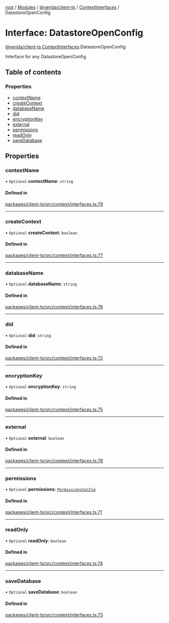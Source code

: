[root](../README.md) / [Modules](../modules.md) / [@verida/client-ts](../modules/verida_client_ts.md) / [ContextInterfaces](../modules/verida_client_ts.ContextInterfaces.md) / DatastoreOpenConfig

# Interface: DatastoreOpenConfig

[@verida/client-ts](../modules/verida_client_ts.md).[ContextInterfaces](../modules/verida_client_ts.ContextInterfaces.md).DatastoreOpenConfig

Interface for any DatastoreOpenConfig

## Table of contents

### Properties

- [contextName](verida_client_ts.ContextInterfaces.DatastoreOpenConfig.md#contextname)
- [createContext](verida_client_ts.ContextInterfaces.DatastoreOpenConfig.md#createcontext)
- [databaseName](verida_client_ts.ContextInterfaces.DatastoreOpenConfig.md#databasename)
- [did](verida_client_ts.ContextInterfaces.DatastoreOpenConfig.md#did)
- [encryptionKey](verida_client_ts.ContextInterfaces.DatastoreOpenConfig.md#encryptionkey)
- [external](verida_client_ts.ContextInterfaces.DatastoreOpenConfig.md#external)
- [permissions](verida_client_ts.ContextInterfaces.DatastoreOpenConfig.md#permissions)
- [readOnly](verida_client_ts.ContextInterfaces.DatastoreOpenConfig.md#readonly)
- [saveDatabase](verida_client_ts.ContextInterfaces.DatastoreOpenConfig.md#savedatabase)

## Properties

### contextName

• `Optional` **contextName**: `string`

#### Defined in

[packages/client-ts/src/context/interfaces.ts:79](https://github.com/verida/verida-js/blob/039856c/packages/client-ts/src/context/interfaces.ts#L79)

___

### createContext

• `Optional` **createContext**: `boolean`

#### Defined in

[packages/client-ts/src/context/interfaces.ts:77](https://github.com/verida/verida-js/blob/039856c/packages/client-ts/src/context/interfaces.ts#L77)

___

### databaseName

• `Optional` **databaseName**: `string`

#### Defined in

[packages/client-ts/src/context/interfaces.ts:76](https://github.com/verida/verida-js/blob/039856c/packages/client-ts/src/context/interfaces.ts#L76)

___

### did

• `Optional` **did**: `string`

#### Defined in

[packages/client-ts/src/context/interfaces.ts:72](https://github.com/verida/verida-js/blob/039856c/packages/client-ts/src/context/interfaces.ts#L72)

___

### encryptionKey

• `Optional` **encryptionKey**: `string`

#### Defined in

[packages/client-ts/src/context/interfaces.ts:75](https://github.com/verida/verida-js/blob/039856c/packages/client-ts/src/context/interfaces.ts#L75)

___

### external

• `Optional` **external**: `boolean`

#### Defined in

[packages/client-ts/src/context/interfaces.ts:78](https://github.com/verida/verida-js/blob/039856c/packages/client-ts/src/context/interfaces.ts#L78)

___

### permissions

• `Optional` **permissions**: [`PermissionsConfig`](verida_client_ts.ContextInterfaces.PermissionsConfig.md)

#### Defined in

[packages/client-ts/src/context/interfaces.ts:71](https://github.com/verida/verida-js/blob/039856c/packages/client-ts/src/context/interfaces.ts#L71)

___

### readOnly

• `Optional` **readOnly**: `boolean`

#### Defined in

[packages/client-ts/src/context/interfaces.ts:74](https://github.com/verida/verida-js/blob/039856c/packages/client-ts/src/context/interfaces.ts#L74)

___

### saveDatabase

• `Optional` **saveDatabase**: `boolean`

#### Defined in

[packages/client-ts/src/context/interfaces.ts:73](https://github.com/verida/verida-js/blob/039856c/packages/client-ts/src/context/interfaces.ts#L73)

